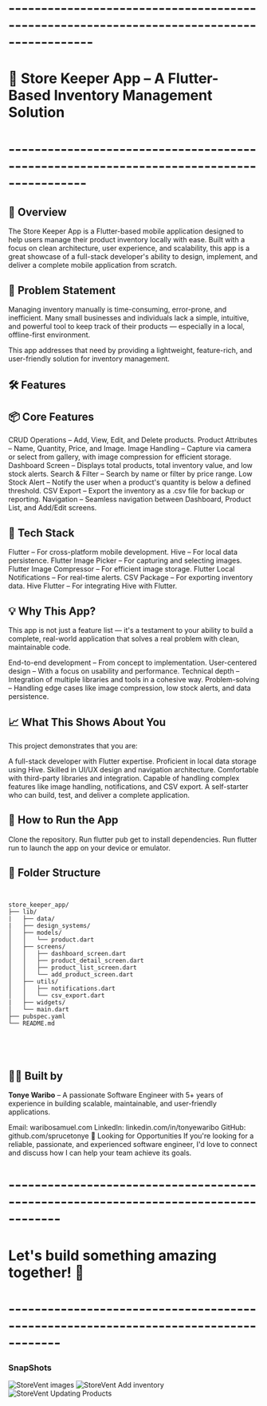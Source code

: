# -----------------------------------------------------------------------------------------
 # 🛒 Store Keeper App – A Flutter-Based Inventory Management Solution
 # ----------------------------------------------------------------------------------------
## 📌 Overview
The Store Keeper App is a Flutter-based mobile application designed to help users manage their product inventory locally with ease. Built with a focus on clean architecture, user experience, and scalability, this app is a great showcase of a full-stack developer's ability to design, implement, and deliver a complete mobile application from scratch.

## 🎯 Problem Statement
Managing inventory manually is time-consuming, error-prone, and inefficient. Many small businesses and individuals lack a simple, intuitive, and powerful tool to keep track of their products — especially in a local, offline-first environment.

This app addresses that need by providing a lightweight, feature-rich, and user-friendly solution for inventory management.

## 🛠️ Features
## 📦 Core Features
CRUD Operations – Add, View, Edit, and Delete products.
Product Attributes – Name, Quantity, Price, and Image.
Image Handling – Capture via camera or select from gallery, with image compression for efficient storage.
Dashboard Screen – Displays total products, total inventory value, and low stock alerts.
Search & Filter – Search by name or filter by price range.
Low Stock Alert – Notify the user when a product's quantity is below a defined threshold.
CSV Export – Export the inventory as a .csv file for backup or reporting.
Navigation – Seamless navigation between Dashboard, Product List, and Add/Edit screens.
## 🧱 Tech Stack
Flutter – For cross-platform mobile development.
Hive – For local data persistence.
Flutter Image Picker – For capturing and selecting images.
Flutter Image Compressor – For efficient image storage.
Flutter Local Notifications – For real-time alerts.
CSV Package – For exporting inventory data.
Hive Flutter – For integrating Hive with Flutter.
## 💡 Why This App?
This app is not just a feature list — it's a testament to your ability to build a complete, real-world application that solves a real problem with clean, maintainable code.

End-to-end development – From concept to implementation.
User-centered design – With a focus on usability and performance.
Technical depth – Integration of multiple libraries and tools in a cohesive way.
Problem-solving – Handling edge cases like image compression, low stock alerts, and data persistence.
## 📈 What This Shows About You
This project demonstrates that you are:

A full-stack developer with Flutter expertise.
Proficient in local data storage using Hive.
Skilled in UI/UX design and navigation architecture.
Comfortable with third-party libraries and integration.
Capable of handling complex features like image handling, notifications, and CSV export.
A self-starter who can build, test, and deliver a complete application.
## 📌 How to Run the App
Clone the repository.
Run flutter pub get to install dependencies.
Run flutter run to launch the app on your device or emulator.
## 📁 Folder Structure
<pre>
<code>

store_keeper_app/
├── lib/
|   ├── data/
|   ├── design_systems/
│   ├── models/
│   │   └── product.dart
│   ├── screens/
│   │   ├── dashboard_screen.dart
│   │   ├── product_detail_screen.dart
│   │   ├── product_list_screen.dart
│   │   └── add_product_screen.dart
│   ├── utils/
│   │   ├── notifications.dart
│   │   └── csv_export.dart
|   ├── widgets/
│   └── main.dart
├── pubspec.yaml
└── README.md

</pre>
</code>

## 🧑‍💻 Built by
<strong>Tonye Waribo</strong> – A passionate Software Engineer with 5+ years of experience in building scalable, maintainable, and user-friendly applications.

Email: waribosamuel.com
LinkedIn: linkedin.com/in/tonyewaribo
GitHub: github.com/sprucetonye
🎯 Looking for Opportunities
If you're looking for a reliable, passionate, and experienced software engineer, I'd love to connect and discuss how I can help your team achieve its goals.
 # ------------------------------------------------------------------------------------
# Let's build something amazing together! 🚀
#  ------------------------------------------------------------------------------------


### SnapShots
![StoreVent images]("https://drive.google.com/file/d/1ecIQUYhgYHBedFoVPx1EKcV4RmQAxuyv/view?usp=sharing"=400x400)
![StoreVent Add inventory]("https://drive.google.com/file/d/1HZHCWGZ5MmQNhsToX_OxW_lqYnVAdV8A/view?usp=sharing"=400x400)
![StoreVent Updating Products]("https://drive.google.com/file/d/18QX2-W7xAIjas1Zo-pQG3hzNpqi3Lcgv/view?usp=sharing"=400x400)

